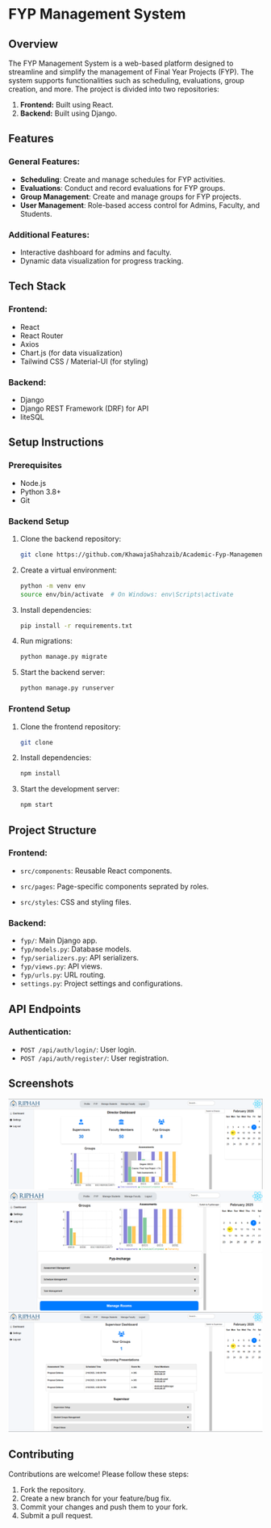 # FYP Management System

## Overview
The FYP Management System is a web-based platform designed to streamline and simplify the management of Final Year Projects (FYP). The system supports functionalities such as scheduling, evaluations, group creation, and more. The project is divided into two repositories:

1. **Frontend:** Built using React.
2. **Backend:** Built using Django.

## Features

### General Features:
- **Scheduling**: Create and manage schedules for FYP activities.
- **Evaluations**: Conduct and record evaluations for FYP groups.
- **Group Management**: Create and manage groups for FYP projects.
- **User Management**: Role-based access control for Admins, Faculty, and Students.

### Additional Features:
- Interactive dashboard for admins and faculty.
- Dynamic data visualization for progress tracking.

## Tech Stack

### Frontend:
- React
- React Router
- Axios
- Chart.js (for data visualization)
- Tailwind CSS / Material-UI (for styling)

### Backend:
- Django
- Django REST Framework (DRF) for API
- liteSQL


## Setup Instructions

### Prerequisites
- Node.js
- Python 3.8+
- Git

### Backend Setup
1. Clone the backend repository:
   ```bash
   git clone https://github.com/KhawajaShahzaib/Academic-Fyp-Management-System-FE.git
   ```
2. Create a virtual environment:
   ```bash
   python -m venv env
   source env/bin/activate  # On Windows: env\Scripts\activate
   ```
3. Install dependencies:
   ```bash
   pip install -r requirements.txt
   ```
4. Run migrations:
   ```bash
   python manage.py migrate
   ```
5. Start the backend server:
   ```bash
   python manage.py runserver
   ```

### Frontend Setup
1. Clone the frontend repository:
   ```bash
   git clone 
   ```
2. Install dependencies:
   ```bash
   npm install
   ```
4. Start the development server:
   ```bash
   npm start
   ```

## Project Structure

### Frontend:
- `src/components`: Reusable React components.
- `src/pages`: Page-specific components seprated by roles.

- `src/styles`: CSS and styling files.

### Backend:
- `fyp/`: Main Django app.
- `fyp/models.py`: Database models.
- `fyp/serializers.py`: API serializers.
- `fyp/views.py`: API views.
- `fyp/urls.py`: URL routing.
- `settings.py`: Project settings and configurations.

## API Endpoints

### Authentication:
- `POST /api/auth/login/`: User login.
- `POST /api/auth/register/`: User registration.

## Screenshots
![DirectorDashboard](screenshots/DirectorDashboard.png)
![InchargeDashboard](screenshots/fypInchargeDashboard.png)
![SupervisorDashboard](screenshots/SupervisorDashboard.png)
## Contributing
Contributions are welcome! Please follow these steps:
1. Fork the repository.
2. Create a new branch for your feature/bug fix.
3. Commit your changes and push them to your fork.
4. Submit a pull request.


